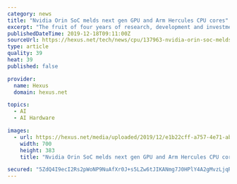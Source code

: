 ```yaml
---
category: news
title: "Nvidia Orin SoC melds next gen GPU and Arm Hercules CPU cores"
excerpt: "The fruit of four years of research, development and investment, Orin packs Nvidia's next generation GPU architecture alongside Arm Hercules CPU cores in a 17 ... programmable, software-defined AI platform, asserted Huang. Importantly the Orin SoC based system can meet systematic safety standards such as ISO 26262 ASIL-D. Nvidia reckons ..."
publishedDateTime: 2019-12-18T09:11:00Z
sourceUrl: https://hexus.net/tech/news/cpu/137963-nvidia-orin-soc-melds-next-gen-gpu-arm-hercules-cpu-cores/
type: article
quality: 39
heat: 39
published: false

provider:
  name: Hexus
  domain: hexus.net

topics:
  - AI
  - AI Hardware

images:
  - url: https://hexus.net/media/uploaded/2019/12/e1b22cff-a757-4e71-abf2-6830d2af56f7.jpg
    width: 700
    height: 383
    title: "Nvidia Orin SoC melds next gen GPU and Arm Hercules CPU cores"

secured: "5ZdQ4I9ecI2Rs2pWoNP9NuAfXr0J+s5LZw6tJIKANmg7J0HPlY4A2gMvzLjqRxZzz4Lv9s34PSZABCbmiyFKA10SVHbO2dSQC+V6pokwh/iM7WLPu139bvb1Qcj+NvAQTi5KnQEzv7q3huL0gqXXQllalF6f8sVEFHdtgvsIDpcBqTF0FhtczlWLy3tcCwcxeI37ksIbkerv1LCc34dMpzPQv+Zr6V7eQG1JZ0PBUMpzRWAZ9HNyjJHDOkp5OxUwAnvI4X1YlKh4iaA6Xv9YqQ==;XPGDig+dhI1Q/pb8l4wUOg=="
---
```


